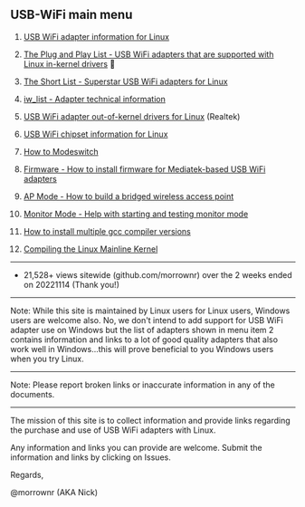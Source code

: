 ##   USB-WiFi main menu

1.  [USB WiFi adapter information for Linux](https://github.com/morrownr/USB-WiFi/blob/main/home/USB_WiFi_Adapter_Information_for_Linux.md)

2.  [ The Plug and Play List - USB WiFi adapters that are supported with Linux in-kernel drivers](https://github.com/morrownr/USB-WiFi/blob/main/home/USB_WiFi_Adapters_that_are_supported_with_Linux_in-kernel_drivers.md)   :rocket:

3.  [The Short List - Superstar USB WiFi adapters for Linux](https://github.com/morrownr/USB-WiFi/blob/main/home/The_Short_List.md)

4.  [iw_list - Adapter technical information](https://github.com/morrownr/USB-WiFi/tree/main/home/iw_list)

5.  [USB WiFi adapter out-of-kernel drivers for Linux](https://github.com/morrownr/USB-WiFi/blob/main/home/USB_WiFi_Adapter_out-of-kernel_drivers_for_Linux.md) (Realtek)

6.  [USB WiFi chipset information for Linux](https://github.com/morrownr/USB-WiFi/blob/main/home/USB_WiFi_Chipsets.md)

7.  [How to Modeswitch](https://github.com/morrownr/USB-WiFi/blob/main/home/How_to_Modeswitch.md)

8.  [Firmware - How to install firmware for Mediatek-based USB WiFi adapters](https://github.com/morrownr/USB-WiFi/blob/main/home/How_to_Install_Firmware_for_Mediatek_based_USB_WiFi_adapters.md)

9.  [AP Mode - How to build a bridged wireless access point](https://github.com/morrownr/USB-WiFi/blob/main/home/AP_Mode/Bridged_Wireless_Access_Point.md)

10. [Monitor Mode - Help with starting and testing monitor mode](https://github.com/morrownr/Monitor_Mode)

11. [How to install multiple gcc compiler versions](https://github.com/morrownr/USB-WiFi/blob/main/home/How%20to%20install%20multiple%20gcc%20compiler%20versions.md)

12. [Compiling the Linux Mainline Kernel](https://github.com/morrownr/USB-WiFi/blob/main/home/Compiling_the_Linux_Mainline_Kernel.md)

-----

- 21,528+ views sitewide (github.com/morrownr) over the 2 weeks ended on 20221114 (Thank you!)

-----

Note: While this site is maintained by Linux users for Linux users, Windows users are welcome also. No, we don't intend to add support for
USB WiFi adapter use on Windows but the list of adapters shown in menu item 2 contains information and links to a lot of good quality
adapters that also work well in Windows...this will prove beneficial to you Windows users when you try Linux.

-----

Note: Please report broken links or inaccurate information in any of the documents.

-----

The mission of this site is to collect information and provide links regarding the purchase and use of USB WiFi adapters with Linux.

Any information and links you can provide are welcome. Submit the information and links by clicking on Issues.

Regards,

@morrownr (AKA Nick)
